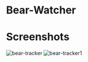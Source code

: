 # Bear-Watcher

# Screenshots
![bear-tracker](https://user-images.githubusercontent.com/51214463/75484126-c8990400-596d-11ea-9991-8a5291599fc2.PNG)
![bear-tracker1](https://user-images.githubusercontent.com/51214463/75484135-cc2c8b00-596d-11ea-9b59-101677678464.PNG)